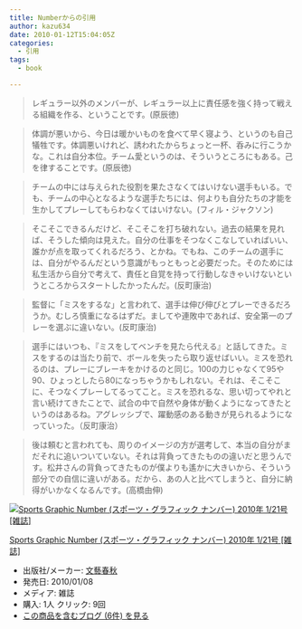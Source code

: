 ```yaml
---
title: Numberからの引用
author: kazu634
date: 2010-01-12T15:04:05Z
categories:
  - 引用
tags:
  - book

---
```

<div class="section">
<blockquote>
<p>
      レギュラー以外のメンバーが、レギュラー以上に責任感を強く持って戦える組織を作る、ということです。(原辰徳)
</p>
</blockquote>

<blockquote>
<p>
      体調が悪いから、今日は暖かいものを食べて早く寝よう、というのも自己犠牲です。体調悪いけれど、誘われたからちょっと一杯、呑みに行こうかな。これは自分本位。チーム愛というのは、そういうところにもある。己を律することです。(原辰徳)
</p>
</blockquote>

<blockquote>
<p>
      チームの中には与えられた役割を果たさなくてはいけない選手もいる。でも、チームの中心となるような選手たちには、何よりも自分たちの才能を生かしてプレーしてもらわなくてはいけない。(フィル・ジャクソン)
</p>
</blockquote>

<blockquote>
<p>
      そこそこできるんだけど、そこそこを打ち破れない。過去の結果を見れば、そうした傾向は見えた。自分の仕事をそつなくこなしていればいい、誰かが点を取ってくれるだろう、とかね。でもね、このチームの選手には、自分がやるんだという意識がもっともっと必要だった。そのためには私生活から自分で考えて、責任と自覚を持って行動しなきゃいけないというところからスタートしたかったんだ。(反町康治)
</p>
</blockquote>

<blockquote>
<p>
      監督に「ミスをするな」と言われて、選手は伸び伸びとプレーできるだろうか。むしろ慎重になるはずだ。ましてや連敗中であれば、安全第一のプレーを選ぶに違いない。(反町康治)
</p>
</blockquote>

<blockquote>
<p>
      選手にはいつも、『ミスをしてベンチを見たら代える』と話してきた。ミスをするのは当たり前で、ボールを失ったら取り返せばいい。ミスを恐れるのは、プレーにブレーキをかけるのと同じ。100の力じゃなくて95や90、ひょっとしたら80になっちゃうかもしれない。それは、そこそこに、そつなくプレーしてるってこと。ミスを恐れるな、思い切ってやれと言い続けてきたことで、試合の中で自然や身体が動くようになってきたというのはあるね。アグレッシブで、躍動感のある動きが見られるようになっていった。（反町康治）
</p>
</blockquote>

<blockquote>
<p>
      後は頼むと言われても、周りのイメージの方が選考して、本当の自分がまだそれに追いついていない。それは背負ってきたものの違いだと思うんです。松井さんの背負ってきたものが僕よりも遙かに大きいから、そういう部分での自信に違いがある。だから、あの人と比べてしまうと、自分に納得がいかなくなるんです。(高橋由伸)
</p>
</blockquote>

<div class="hatena-asin-detail">
<a href="http://www.amazon.co.jp/dp/B0030H085W/?tag=hatena_st1-22&ascsubtag=d-7ibv" onclick="__gaTracker('send', 'event', 'outbound-article', 'http://www.amazon.co.jp/dp/B0030H085W/?tag=hatena_st1-22&ascsubtag=d-7ibv', '');"><img src="https://images-na.ssl-images-amazon.com/images/I/51-ADmcpH6L._SL160_.jpg" class="hatena-asin-detail-image" alt="Sports Graphic Number (スポーツ・グラフィック ナンバー) 2010年 1/21号 [雑誌]" title="Sports Graphic Number (スポーツ・グラフィック ナンバー) 2010年 1/21号 [雑誌]" /></a></p>

<div class="hatena-asin-detail-info">
<p class="hatena-asin-detail-title">
<a href="http://www.amazon.co.jp/dp/B0030H085W/?tag=hatena_st1-22&ascsubtag=d-7ibv" onclick="__gaTracker('send', 'event', 'outbound-article', 'http://www.amazon.co.jp/dp/B0030H085W/?tag=hatena_st1-22&ascsubtag=d-7ibv', 'Sports Graphic Number (スポーツ・グラフィック ナンバー) 2010年 1/21号 [雑誌]');">Sports Graphic Number (スポーツ・グラフィック ナンバー) 2010年 1/21号 [雑誌]</a>
</p>

<ul>
<li>
<span class="hatena-asin-detail-label">出版社/メーカー:</span> <a href="http://d.hatena.ne.jp/keyword/%CA%B8%E9%BA%BD%D5%BD%A9" onclick="__gaTracker('send', 'event', 'outbound-article', 'http://d.hatena.ne.jp/keyword/%CA%B8%E9%BA%BD%D5%BD%A9', '文藝春秋');" class="keyword">文藝春秋</a>
</li>
<li>
<span class="hatena-asin-detail-label">発売日:</span> 2010/01/08
</li>
<li>
<span class="hatena-asin-detail-label">メディア:</span> 雑誌
</li>
<li>
<span class="hatena-asin-detail-label">購入</span>: 1人 <span class="hatena-asin-detail-label">クリック</span>: 9回
</li>
<li>
<a href="http://d.hatena.ne.jp/asin/B0030H085W" onclick="__gaTracker('send', 'event', 'outbound-article', 'http://d.hatena.ne.jp/asin/B0030H085W', 'この商品を含むブログ (6件) を見る');" target="_blank">この商品を含むブログ (6件) を見る</a>
</li>
</ul>
</div>

<div class="hatena-asin-detail-foot">
</div>
</div>
</div>

